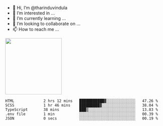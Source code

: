 - 👋 Hi, I’m @tharinduvindula
- 👀 I’m interested in ...
- 🌱 I’m currently learning ...
- 💞️ I’m looking to collaborate on ...
- 📫 How to reach me ...

<!---
tharinduvindula/tharinduvindula is a ✨ special ✨ repository because its `README.md` (this file) appears on your GitHub profile.
You can click the Preview link to take a look at your changes.
--->

<img height="180em" src="https://github-readme-stats.vercel.app/api?username=tharinduvindula&show_icons=true&hide_border=false&&count_private=true&include_all_commits=true" />


<!--START_SECTION:waka-->

```text
HTML             2 hrs 12 mins   ███████████▓░░░░░░░░░░░░░   47.26 %
SCSS             1 hr 46 mins    █████████▓░░░░░░░░░░░░░░░   38.04 %
TypeScript       38 mins         ███▒░░░░░░░░░░░░░░░░░░░░░   13.83 %
.env file        1 min           ░░░░░░░░░░░░░░░░░░░░░░░░░   00.39 %
JSON             0 secs          ░░░░░░░░░░░░░░░░░░░░░░░░░   00.19 %
```

<!--END_SECTION:waka-->
